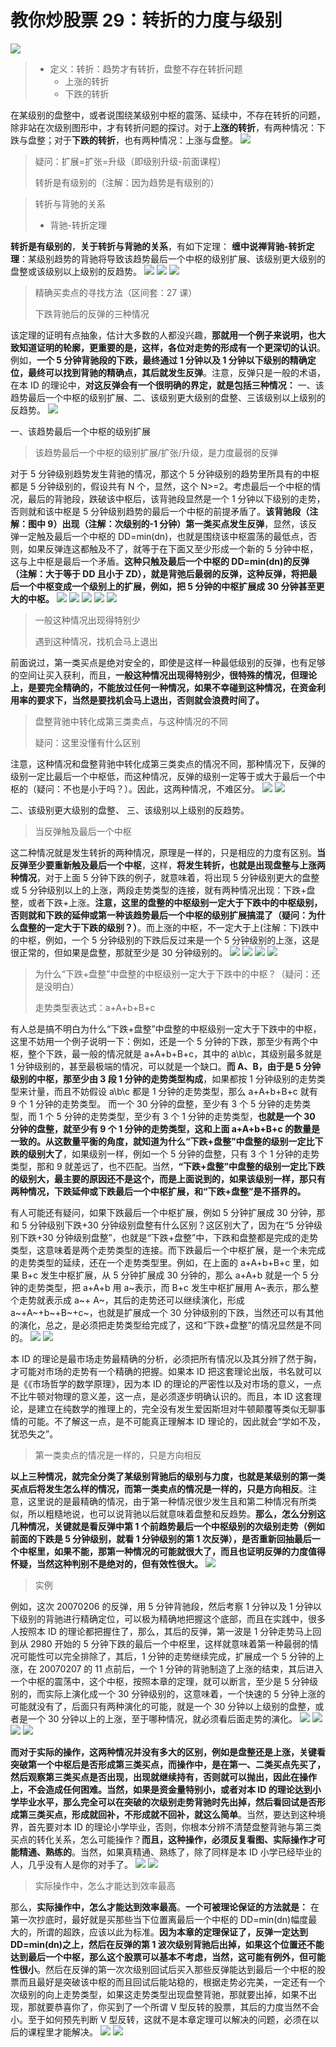 # 教你炒股票 29：转折的力度与级别

![](./1.png)

> - 定义：转折：趋势才有转折，盘整不存在转折问题
>   - 上涨的转折
>   - 下跌的转折

在某级别的盘整中，或者说围绕某级别中枢的震荡、延续中，不存在转折的问题，除非站在次级别图形中，才有转折问题的探讨。对于**上涨的转折**，有两种情况：下跌与盘整；对于**下跌的转折**，也有两种情况：上涨与盘整。
![](./2.png)

> 疑问：扩展=扩张=升级（即级别升级-前面课程）
>
> 转折是有级别的（注解：因为趋势是有级别的）

> 转折与背驰的关系
>
> - 背驰-转折定理

**转折是有级别的**，**关于转折与背驰的关系**，有如下定理：
**缠中说禅背驰-转折定理**：某级别趋势的背驰将导致该趋势最后一个中枢的级别扩展、该级别更大级别的盘整或该级别以上级别的反趋势。
![](./4.png)
![](./5.png)
![](./6.png)

> 精确买卖点的寻找方法（区间套：27 课）
>
> 下跌背驰后的反弹的三种情况

该定理的证明有点抽象，估计大多数的人都没兴趣，**那就用一个例子来说明，也大致知道证明的轮廓，更重要的是，这样，各位对走势的形成有一个更深切的认识**。例如，**一个 5 分钟背驰段的下跌，最终通过 1 分钟以及 1 分钟以下级别的精确定位，最终可以找到背驰的精确点，其后就发生反弹**。注意，反弹只是一般的术语，在本 ID 的理论中，**对这反弹会有一个很明确的界定，就是包括三种情况：** 一、该趋势最后一个中枢的级别扩展、二、该级别更大级别的盘整、三该级别以上级别的反趋势。
![](./3.png)

一、该趋势最后一个中枢的级别扩展

> 该趋势最后一个中枢的级别扩展/扩张/升级，是力度最弱的反弹

对于 5 分钟级别趋势发生背驰的情况，那这个 5 分钟级别的趋势里所具有的中枢都是 5 分钟级别的，假设共有 N 个，显然，这个 N>=2。考虑最后一个中枢的情况，最后的背驰段，跌破该中枢后，该背驰段显然是一个 1 分钟以下级别的走势，否则就和该中枢是 5 分钟级别趋势的最后一个中枢的前提矛盾了。**该背驰段（注解：图中 9）出现（注解：次级别的-1 分钟）第一类买点发生反弹**，显然，该反弹一定触及最后一个中枢的 DD=min(dn)，也就是围绕该中枢震荡的最低点，否则，如果反弹连这都触及不了，就等于在下面又至少形成一个新的 5 分钟中枢，这与上中枢是最后一个矛盾。**这种只触及最后一个中枢的 DD=min(dn)的反弹（注解：大于等于 DD 且小于 ZD），就是背弛后最弱的反弹，这种反弹，将把最后一个中枢变成一个级别上的扩展，例如，把 5 分钟的中枢扩展成 30 分钟甚至更大的中枢。**
![](./3.png)
![](./7.png)
![](./10.png)
![](./6.png)
![](./9.png)

> 一般这种情况出现得特别少
>
> 遇到这种情况，找机会马上退出

前面说过，第一类买点是绝对安全的，即使是这样一种最低级别的反弹，也有足够的空间让买入获利，而且，**一般这种情况出现得特别少，很特殊的情况，但理论上，是要完全精确的，不能放过任何一种情况，如果不幸碰到这种情况，在资金利用率的要求下，当然是要找机会马上退出，否则就会浪费时间了。**

> 盘整背驰中转化成第三类卖点，与这种情况的不同
>
> 疑问：这里没懂有什么区别

注意，这种情况和盘整背驰中转化成第三类卖点的情况不同，那种情况下，反弹的级别一定比最后一个中枢低，而这种情况，反弹的级别一定等于或大于最后一个中枢的（疑问：不也是小于吗？）。因此，这两种情况，不难区分。
![](./7.png)
![](./8.png)

二、该级别更大级别的盘整、
三、该级别以上级别的反趋势。

> 当反弹触及最后一个中枢

这二种情况就是发生转折的两种情况，原理是一样的，只是相应的力度有区别。**当反弹至少要重新触及最后一个中枢**，这样，**将发生转折，也就是出现盘整与上涨两种情况**，对于上面 5 分钟下跌的例子，就意味着，将出现 5 分钟级别更大的盘整或 5 分钟级别以上的上涨，两段走势类型的连接，就有两种情况出现：下跌+盘整，或者下跌+上涨。**注意，这里的盘整的中枢级别一定大于下跌中的中枢级别，否则就和下跌的延伸或第一种该趋势最后一个中枢的级别扩展搞混了（疑问：为什么盘整的一定大于下跌的级别？）**。而上涨的中枢，不一定大于上(注解：下)跌中的中枢，例如，一个 5 分钟级别的下跌后反过来是一个 5 分钟级别的上涨，这是很正常的，但如果是盘整，那就至少是 30 分钟级别的。
![](./11.png)
![](./12.png)
![](./13.png)
![](./20.png)

> 为什么“下跌+盘整”中盘整的中枢级别一定大于下跌中的中枢？（疑问：还是没明白）
>
> 走势类型表达式：a+A+b+B+c

有人总是搞不明白为什么“下跌+盘整”中盘整的中枢级别一定大于下跌中的中枢，这里不妨用一个例子说明一下：例如，还是一个 5 分钟的下跌，那至少有两个中枢，整个下跌，最一般的情况就是 a+A+b+B+c，其中的 a\b\c，其级别最多就是 1 分钟级别的，甚至最极端的情况，可以就是一个缺口。**而 A、B，由于是 5 分钟级别的中枢，那至少由 3 段 1 分钟的走势类型构成**，如果都按 1 分钟级别的走势类型来计量，而且不妨假设 a\b\c 都是 1 分钟的走势类型，那么 a+A+b+B+c 就有 9 个 1 分钟的走势类型。
而一个 30 分钟的盘整，至少有 3 个 5 分钟的走势类型，而 1 个 5 分钟的走势类型，至少有 3 个 1 分钟的走势类型，**也就是一个 30 分钟的盘整，就至少有 9 个 1 分钟的走势类型，这和上面 a+A+b+B+c 的数量是一致的。从这数量平衡的角度，就知道为什么“下跌+盘整”中盘整的级别一定比下跌的级别大了**，如果级别一样，例如一个 5 分钟的盘整，只有 3 个 1 分钟的走势类型，那和 9 就差远了，也不匹配。当然，**“下跌+盘整”中盘整的级别一定比下跌的级别大，最主要的原因还不是这个，而是上面说到的，如果该级别一样，那只有两种情况，下跌延伸或下跌最后一个中枢扩展，和“下跌+盘整”是不搭界的。**

有人可能还有疑问，如果下跌最后一个中枢扩展，例如 5 分钟扩展成 30 分钟，那和 5 分钟级别下跌+30 分钟级别盘整有什么区别？这区别大了，因为在“5 分钟级别下跌+30 分钟级别盘整”，也就是“下跌+盘整”中，下跌和盘整都是完成的走势类型，这意味着是两个走势类型的连接。而下跌最后一个中枢扩展，是一个未完成的走势类型的延续，还在一个走势类型里。例如，在上面的 a+A+b+B+c 里，如果 B+c 发生中枢扩展，从 5 分钟扩展成 30 分钟的，那么 a+A+b 就是一个 5 分钟的走势类型，把 a+A+b 用 a~表示，而 B+c 发生中枢扩展用 A~表示，那么整个走势就表示成 a~+ A~，其后的走势还可以继续演化，形成 a~+A~+b~+B~+c~，也就是扩展成一个 30 分钟级别的下跌，当然还可以有其他的演化，总之，是必须把走势类型给完成了，这和“下跌+盘整”的情况显然是不同的。
![](./14.png)
![](./20.png)

本 ID 的理论是最市场走势最精确的分析，必须把所有情况以及其分辨了然于胸，才可能对市场的走势有一个精确的把握。如果本 ID 把这套理论出版，书名就可以是《《市场哲学的数学原理》，因为本 ID 的理论的严密性以及对市场的意义，一点不比牛顿对物理的意义差，这一点，是必须逐步明确认识的。而且，本 ID 这套理论，是建立在纯数学的推理上的，完全没有发生爱因斯坦对牛顿颠覆等类似无聊事情的可能。不了解这一点，是不可能真正理解本 ID 理论的，因此就会“学如不及，犹恐失之”。

> 第一类卖点的情况是一样的，只是方向相反

**以上三种情况，就完全分类了某级别背驰后的级别与力度，也就是某级别的第一类买点后将发生怎么样的情况，而第一类卖点的情况是一样的，只是方向相反**。注意，这里说的是最精确的情况，由于第一种情况很少发生且和第二种情况有所类似，所以粗糙地说，也可以说背驰以后就意味着盘整和反趋势。**那么，怎么分别这几种情况，关键就是看反弹中第 1 个前趋势最后一个中枢级别的次级别走势（例如前面的下跌是 5 分钟级别，就看 1 分钟级别的第 1 次反弹），是否重新回抽最后一个中枢里，如果不能，那第一种情况的可能就很大了，而且也证明反弹的力度值得怀疑，当然这种判别不是绝对的，但有效性很大。**
![](./15.png)

> 实例

例如，这次 20070206 的反弹，用 5 分钟背驰段，然后考察 1 分钟以及 1 分钟以下级别的背驰进行精确定位，可以极为精确地把握这个底部，而且在实践中，很多人按照本 ID 的理论都把握住了，那么，其后的反弹，第一波是 1 分钟走势马上回到从 2980 开始的 5 分钟下跌的最后一个中枢里，这样就意味着第一种最弱的情况可能性可以完全排除了，其后，1 分钟的走势继续完成，扩展成一个 5 分钟的上涨，在 20070207 的 11 点前后，一个 1 分钟的背驰制造了上涨的结束，其后进入一个中枢的震荡中，这个中枢，按照本章的定理，就可以断言，至少是 5 分钟级别的，而实际上演化成一个 30 分钟级别的，这意味着，一个快速的 5 分钟上涨的可能就没有了，后面只有两种演化的可能，就是一个 30 分钟以上级别的盘整，或者是一个 30 分钟以上的上涨，至于哪种情况，就必须看后面走势的演化。
![](./16.png)
![](./17.png)
![](./18.png)
![](./19.png)

**而对于实际的操作，这两种情况并没有多大的区别，例如是盘整还是上涨，关键看突破第一个中枢后是否形成第三类买点，而操作中，是在第一、二类买点先买了，然后观察第三类买点是否出现，出现就继续持有，否则就可以抛出，因此在操作上，不会造成任何困难。当然，如果是资金量特别小，或者对本 ID 的理论达到小学毕业水平，那么完全可以在突破的次级别走势背驰时先出掉，然后看回试是否形成第三类买点，形成就回补，不形成就不回补，就这么简单**。当然，要达到这种境界，首先要对本 ID 的理论小学毕业，否则，你根本分辨不清楚盘整背驰与第三类买点的转化关系，怎么可能操作？**而且，这种操作，必须反复看图、实际操作才可能精通、熟练的**。当然，如果真精通、熟练了，除了同样是本 ID 小学已经毕业的人，几乎没有人是你的对手了。
![](./12.png)
![](./13.png)

> 实际操作中，怎么才能达到效率最高

那么，**实际操作中，怎么才能达到效率最高**。**一个可被理论保证的方法就是：** 在第一次抄底时，最好就是买那些当下位置离最后一个中枢的 DD=min(dn)幅度最大的，所谓的超跌，应该以此为标准。**因为本章的定理保证了，反弹一定达到 DD=min(dn)之上，然后在反弹的第 1 波次级别背驰后出掉，如果这个位置还不能达到最后一个中枢，那么这个股票可以基本不考虑，当然，这可能有例外，但可能性很小**。然后在反弹的第一次次级别回试后买入那些反弹能达到最后一个中枢的股票而且最好是突破该中枢的而且回试后能站稳的，根据走势必完美，一定还有一个次级别的向上走势类型，如果这走势类型出现盘整背驰，那就要出掉，如果不出现，那就要恭喜你了，你买到了一个所谓 V 型反转的股票，其后的力度当然不会小。至于如何预先判断 V 型反转，这就不是本章定理可以解决的问题，必须在以后的课程里才能解决。
![](./9.png)
![](./12.png)
